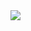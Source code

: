 <a href="https://visitcount.itsvg.in">
  <img src="https://visitcount.itsvg.in/api?id=t&label=Profile%20Views&pretty=false" />
</a>

